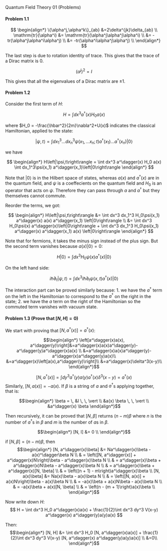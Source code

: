Quantum Field Theory 01 (Problems)

#### Problem 1.1

$$
\begin{align*}
\{\alpha^j,\alpha^k\}_{ab} &=2\delta^{jk}\delta_{ab} \\
\mathrm{tr}(\alpha^i) &= \mathrm{tr}(\alpha^j\alpha^j\alpha^i) \\
                      &= -tr(\alpha^j\alpha^i\alpha^j) \\
                      &= -tr(\alpha^i\alpha^j\alpha^j) \\
\end{align*}
$$

The last step is due to rotation identity of trace. This gives that the
trace of a Dirac matrix is $0$.

$$
\left(\alpha^j\right)^2 = I
$$

This gives that all the eigenvalues of a Dirac matrix are $\pm 1$.


#### Problem 1.2

Consider the first term of $H$:

$$
H = \int dx^3 a^\dagger(x)H_0a(x)
$$

where $H_0 = -\frac{\hbar^2}{2m}\nabla^2+U(x)$ indicates the classical
Hamiltonian, applied to the state:

$$
\left|\psi,t\right\rangle = \int dx_1^3...dx_n^3
\psi(x_1,...x_n;t)a^\dagger(x_1)...a^\dagger(x_n)\left|0\right\rangle
$$

we have

$$
\begin{align*}
H\left|\psi,t\right\rangle = \int dx^3 a^\dagger(x) H_0 a(x) \int
dx_1^3\psi(x_1) a^\dagger(x_1)\left|0\right\rangle
\end{align*}
$$

Note that $\left|0\right\rangle$ is in the Hilbert space of states, whereas
$a(x)$ and $a^\dagger(x)$ are in the quantum field, and $\psi$
is a coeffecients on the quantum field and $H_0$ is an operator that
acts on $\psi$. Therefore they can pass through $a$ and $a^\dagger$ but
they themselves cannot commute.

Reorder the terms, we got:

$$
\begin{align*}
H\left|\psi,t\right\rangle &= \int dx^3 dx_1^3 H_0\psi(x_1) a^\dagger(x) a(x)
a^\dagger(x_1) \left|0\right\rangle \\
    &= \int dx^3 H_0\psi(x) a^\dagger(x)\left|0\right\rangle + \int dx^3 dx_1^3 H_0\psi(x_1)
 a^\dagger(x) a^\dagger(x_1) a(x) \left|0\right\rangle
\end{align*}
$$

Note that for fermions, it takes the minus sign instead of the plus
sign. But the second term vanishes because $a(x)\left|0\right\rangle = 0$:

$$
H\left|0\right\rangle = \int dx^3 H_0\psi(x)
a^\dagger(x)\left|0\right\rangle
$$

On the left hand side:

$$
i\hbar\partial_t\left|\psi,t\right\rangle = \int dx^3
i\hbar\partial_t\psi(x,t)
a^\dagger(x)\left|0\right\rangle
$$

The interaction part can be proved similarly because: 1. we have the
$a^\dagger$ term on the left in the Hamiltonian to correspond to the
$a^\dagger$ on the right in the state; 2. we have the $a$ term on the
right of the Hamiltonian so the commuted term vanishes with vacuum
state.

#### Problem 1.3 (Prove that $[N,H] = 0$)

We start with proving that $\left[N, a^\dagger(x)\right]=a^\dagger(x)$:

$$\begin{align*}
\left[a^\dagger(x)a(x), a^\dagger(y)\right]&=a^\dagger(x)a(x)a^\dagger(y)-a^\dagger(y)a^\dagger(x)a(x) \\
&=a^\dagger(x)a(x)a^\dagger(y)- a^\dagger(x)a^\dagger(y)a(x)\\
&=a^\dagger(x)\left[a(x),a^\dagger(y)\right]\\
&=a^\dagger(x)\delta^3(x-y)\\
\end{align*}$$

$$
\left[N,a^\dagger(x)\right] = \int dy^3 a^\dagger(y) a(y) a^\dagger(x)\delta^3(x-y) = a^\dagger(x)
$$
Similarly, $[N, a(x)] = -a(x)$.
If $\beta$ is a string of $a$ and $a^\dagger$s applying together, that is:

$$\begin{align*}
    \beta = \, &I \, \, \vert \\
    &a(x) \beta \, \, \vert \\
    &a^\dagger(x) \beta
\end{align*}$$

Then recursively, it can be proved that $[N, \beta]$ returns $(n - m)\beta$ where $n$ is the number of $a^\dagger$s in $\beta$ and $m$ is the number of $a$s in $\beta$.

$$\begin{align*}
[N, I] &= 0 \\
\end{align*}$$

if $[N, \beta] = (n - m)\beta$, then
$$\begin{align*}
[N, a^\dagger(x)\beta] &= Na^\dagger(x)\beta - a(x)^\dagger\beta N \\
               & = \left([N, a^\dagger(x)] + a^\dagger(x)N\right)\beta - a^\dagger(x)\beta N \\
               & = a^\dagger(x)\beta + a^\dagger(x)N\beta - a^\dagger(x)\beta N \\
               & = a^\dagger(x)\beta + a^\dagger(x)[N, \beta] \\
               & = \left((n + 1) - m\right)a^\dagger(x)\beta \\
[N, a(x)\beta] &= Na(x)\beta - a(x)\beta N \\
               & = \left([N, a(x)] + a(x)N\right)\beta - a(x)\beta N \\
               & = -a(x)\beta + a(x)N\beta - a(x)\beta N \\
               & = -a(x)\beta + a(x)[N, \beta] \\
               & = \left(n - (m + 1)\right)a(x)\beta \\
\end{align*}$$

Now write down $H$:
$$
H = \int dx^3 H_0 a^\dagger(x)a(x) + \frac{1}{2}\int dx^3 dy^3 V(x-y) a^\dagger(x) a^\dagger(y)a(y)a(x)
$$

Then:
$$\begin{align*}
[N, H] &= \int dx^3 H_0 [N, a^\dagger(x)a(x)] + \frac{1}{2}\int dx^3 dy^3 V(x-y) [N, a^\dagger(x) a^\dagger(y)a(y)a(x)] \\
 &=0\\
\end{align*}$$

  
